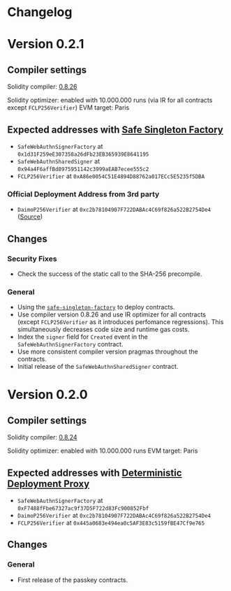# Changelog

# Version 0.2.1

## Compiler settings

Solidity compiler: [0.8.26](https://github.com/ethereum/solidity/releases/tag/v0.8.26)

Solidity optimizer: enabled with 10.000.000 runs (via IR for all contracts except `FCLP256Verifier`)
EVM target: Paris

## Expected addresses with [Safe Singleton Factory](https://github.com/safe-global/safe-singleton-factory)

- `SafeWebAuthnSignerFactory` at `0x1d31F259eE307358a26dFb23EB365939E8641195`
- `SafeWebAuthnSharedSigner` at `0x94a4F6affBd8975951142c3999aEAB7ecee555c2`
- `FCLP256Verifier` at `0xA86e0054C51E4894D88762a017ECc5E5235f5DBA`

### Official Deployment Address from 3rd party

- `DaimoP256Verifier` at `0xc2b78104907F722DABAc4C69f826a522B2754De4` ([Source](https://p256.eth.limo/))

## Changes

### Security Fixes

- Check the success of the static call to the SHA-256 precompile.

### General

- Using the [`safe-singleton-factory`](https://github.com/safe-global/safe-singleton-factory) to deploy contracts.
- Use compiler version 0.8.26 and use IR optimizer for all contracts (except `FCLP256Verifier` as it introduces perfomance regressions). This simultaneously decreases code size and runtime gas costs.
- Index the `signer` field for `Created` event in the `SafeWebAuthnSignerFactory` contract.
- Use more consistent compiler version pragmas throughout the contracts.
- Initial release of the `SafeWebAuthnSharedSigner` contract.

# Version 0.2.0

## Compiler settings

Solidity compiler: [0.8.24](https://github.com/ethereum/solidity/releases/tag/v0.8.24)

Solidity optimizer: enabled with 10.000.000 runs
EVM target: Paris

## Expected addresses with [Deterministic Deployment Proxy](https://github.com/Arachnid/deterministic-deployment-proxy)

- `SafeWebAuthnSignerFactory` at `0xF7488fFbe67327ac9f37D5F722d83Fc900852Fbf`
- `DaimoP256Verifier` at `0xc2b78104907F722DABAc4C69f826a522B2754De4`
- `FCLP256Verifier` at `0x445a0683e494ea0c5AF3E83c5159fBE47Cf9e765`

## Changes

### General

- First release of the passkey contracts.
